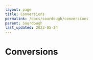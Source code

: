 ```yaml
---
layout: page
title: Conversions
permalink: /docs/sourdough/conversions
parent: Sourdough
last_updated: 2023-05-24
---
```


# Conversions